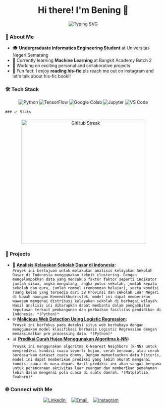 <h1 align="center">Hi there! I'm Bening 👋 </h1>
<p align="center">
  <img src="https://readme-typing-svg.herokuapp.com?font=Fira+Code&size=18&duration=2000&pause=1000&color=F77DAD&center=true&vCenter=true&width=1000&lines=Welcome+to+my+GitHub!+✨;Passionate+about+exploring+Machine+Learning+%26+Artificial+Intelligence" alt="Typing SVG" />
</p>

### 🌟 About Me
- 🎓 **Undergraduate Informatics Engineering Student** at Universitas Negeri Semarang
- 🌱 Currently learning **Machine Learning** at Bangkit Academy Batch 2
- 🔭 Working on exciting personal and collaborative projects  
- 🎯 Fun fact: I enjoy **reading his-fic**  pls reach me out on instagram and let's talk about his-fic book!!

### 🛠️ Tech Stack
<p align="center">
  <img src="https://img.icons8.com/?size=100&id=hGdCwhSHUe6L&format=png&color=000000" alt="Python" />
  <img src="https://img.icons8.com/?size=100&id=n3QRpDA7KZ7P&format=png&color=000000" alt="TensorFlow" />
  <img src="https://img.icons8.com/?size=100&id=lOqoeP2Zy02f&format=png&color=000000" alt="Google Colab" />
  <img src="https://img.icons8.com/?size=100&id=J0SgMWzAxqFj&format=png&color=000000" alt="Jupyter" />
    <img src="https://img.icons8.com/?size=100&id=9OGIyU8hrxW5&format=png&color=000000" alt="VS Code" />
</p>

`### 📈 Stats`
<p align="center">
 <img src="https://github-readme-streak-stats.herokuapp.com/?user=puanbening&theme=radical" alt="GitHub Streak" width="400" />
</p>

### 🚀 Projects
- 🧠 **[Analisis Kelayakan Sekolah Dasar di Indonesia](https://www.kaggle.com/code/puanbeningpastika/analisis-kelayakan-sekolah-dasar-di-indonesia):**  
 ``` Proyek ini bertujuan untuk melakukan analisis kelayakan Sekolah Dasar di Indonesia menggunakan teknik clustering. Dengan mengelompokkan data yang mencakup faktor faktor seperti indikator jumlah siswa, angka mengulang, angka putus sekolah, jumlah kepala sekolah dan guru, jumlah rombel (rombongan belajar), serta kondisi ruang kelas yang tersedia dari 38 Provinsi dan sekolah Luar Negeri di bawah naungan Kemendikbudristek, model ini dapat memberikan wawasan mengenai distribusi kelayakan sekolah di berbagai wilayah. Hasil analisis ini diharapkan dapat membantu dalam pengambilan keputusan terkait pembangunan dan perbaikan fasilitas pendidikan di Indonesia. *(Python)* ```
- 🌐 **[Malicious Web Detection Using Logistic Regression](https://www.kaggle.com/code/puanbeningpastika/malicious-web-detection-using-logistic-regression):**  
  ``` Proyek ini berfokus pada deteksi situs web berbahaya dengan menggunakan model klasifikasi berbasis Logistic Regression dengan memaksimalkan pre processing data. *(Python)* ```
- 📊 **[Prediksi Curah Hujan Menggunakan Algoritma k-NN](https://www.kaggle.com/code/puanbeningpastika/prediksi-curah-hujan-menggunakan-algoritma-k-nn):**  
  ``` Proyek ini menggunakan algoritma k-Nearest Neighbors (k-NN) untuk memprediksi kondisi cuaca seperti hujan, cerah berawan, atau cerah berdasarkan dataset cuaca dummy. Dengan memanfaatkan data historis, model ini dapat memberikan prediksi yang lebih akurat mengenai kondisi cuaca di masa depan. Hasil prediksi ini akan sangat berguna untuk perencanaan aktivitas luar ruangan dan memberikan pemahaman lebih dalam mengenai pola cuaca di suatu daerah. *(Matplotlib, Seaborn)* ```

### 🌐 Connect with Me
<p align="center">
  <a href="https://www.linkedin.com/in/puanbeningpastika/" style="margin-right: 15px;">
    <img src="https://img.icons8.com/?size=30&id=60ZV_wYC0BM2&format=png&color=000000" alt="LinkedIn" />
  </a>
  <a href="mailto:puanbening04@gmail.com" style="margin-right: 15px;">
    <img src="https://img.icons8.com/?size=30&id=nQ4dZIRCI0nW&format=png&color=000000" alt="Email" />
  </a>
  <a href="https://instagram.com/puanpstka" style="margin-right: 15px;">
    <img src="https://img.icons8.com/?size=30&id=5eT5OnLluNOx&format=png&color=000000" alt="Instagram" />
  </a>
</p>

